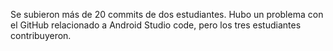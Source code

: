 Se subieron más de 20 commits de dos estudiantes. Hubo un problema con el GitHub relacionado a Android Studio code, pero los tres estudiantes contribuyeron.

